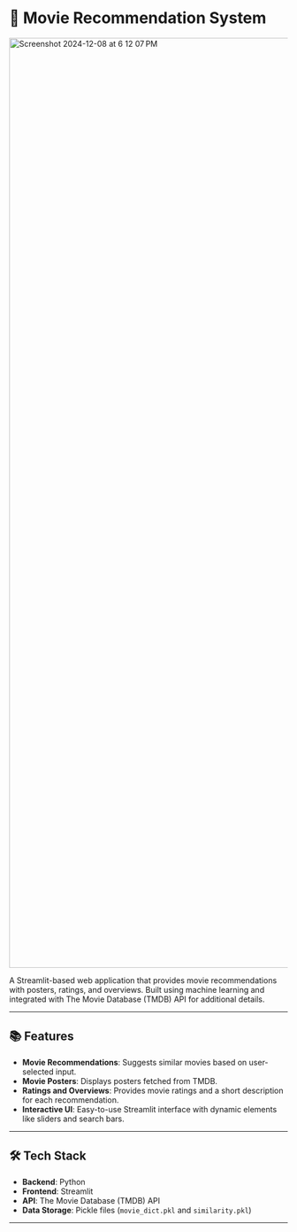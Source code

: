 # 🎥 Movie Recommendation System

<img width="1680" alt="Screenshot 2024-12-08 at 6 12 07 PM" src="https://github.com/user-attachments/assets/ef4c300a-ce81-4f9a-a6bc-0be55b1e5a27">

A Streamlit-based web application that provides movie recommendations with posters, ratings, and overviews. Built using machine learning and integrated with The Movie Database (TMDB) API for additional details.

---

## 📚 Features
- **Movie Recommendations**: Suggests similar movies based on user-selected input.
- **Movie Posters**: Displays posters fetched from TMDB.
- **Ratings and Overviews**: Provides movie ratings and a short description for each recommendation.
- **Interactive UI**: Easy-to-use Streamlit interface with dynamic elements like sliders and search bars.

---

## 🛠️ Tech Stack
- **Backend**: Python
- **Frontend**: Streamlit
- **API**: The Movie Database (TMDB) API
- **Data Storage**: Pickle files (`movie_dict.pkl` and `similarity.pkl`)

---



